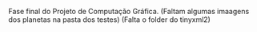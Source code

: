 Fase final do Projeto de Computação Gráfica.
(Faltam algumas imaagens dos planetas na pasta dos testes)
(Falta o folder do tinyxml2)
